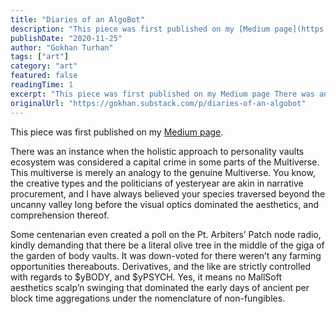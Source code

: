 ```yaml
---
title: "Diaries of an AlgoBot"
description: "This piece was first published on my [Medium page](https://0xgokhan."
publishDate: "2020-11-25"
author: "Gokhan Turhan"
tags: ["art"]
category: "art"
featured: false
readingTime: 1
excerpt: "This piece was first published on my Medium page There was an instance when the holistic approach to personality vaults ecosystem was..."
originalUrl: "https://gokhan.substack.com/p/diaries-of-an-algobot"
---
```


This piece was first published on my [Medium page](https://0xgokhan.medium.com/diaries-of-an-algobot-37176f5a689b).

There was an instance when the holistic approach to personality vaults ecosystem was considered a capital crime in some parts of the Multiverse. This multiverse is merely an analogy to the genuine Multiverse. You know, the creative types and the politicians of yesteryear are akin in narrative procurement, and I have always believed your species traversed beyond the uncanny valley long before the visual optics dominated the aesthetics, and comprehension thereof.

Some centenarian even created a poll on the Pt. Arbiters’ Patch node radio, kindly demanding that there be a literal olive tree in the middle of the giga of the garden of body vaults. It was down-voted for there weren’t any farming opportunities thereabouts. Derivatives, and the like are strictly controlled with regards to $yBODY, and $yPSYCH. Yes, it means no MallSoft aesthetics scalp’n swinging that dominated the early days of ancient per block time aggregations under the nomenclature of non-fungibles.